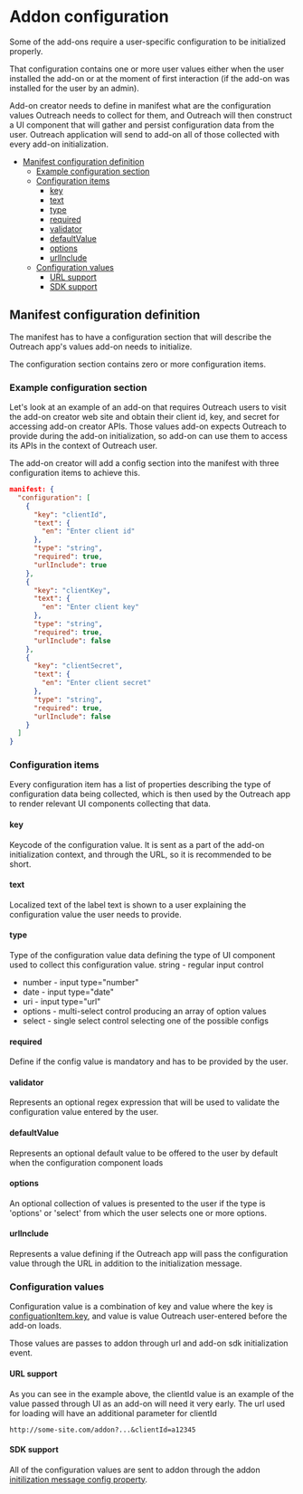 <!-- omit in toc -->

# Addon configuration

Some of the add-ons require a user-specific configuration to be initialized properly.

That configuration contains one or more user values either when the user installed the add-on or at the moment of first interaction (if the add-on was installed for the user by an admin).

Add-on creator needs to define in manifest what are the configuration values Outreach needs to collect for them, and Outreach will then construct a UI component that will gather and persist configuration data from the user.
Outreach application will send to add-on all of those collected with every add-on initialization.

- [Manifest configuration definition](#manifest-configuration-definition)
  - [Example configuration section](#example-configuration-section)
  - [Configuration items](#configuration-items)
    - [key](#key)
    - [text](#text)
    - [type](#type)
    - [required](#required)
    - [validator](#validator)
    - [defaultValue](#defaultvalue)
    - [options](#options)
    - [urlInclude](#urlinclude)
  - [Configuration values](#configuration-values)
    - [URL support](#url-support)
    - [SDK support](#sdk-support)

## Manifest configuration definition

The manifest has to have a configuration section that will describe the Outreach app's values add-on needs to initialize.

The configuration section contains zero or more configuration items.

### Example configuration section

Let's look at an example of an add-on that requires Outreach users to visit the add-on creator web site and obtain their client id, key, and secret for accessing add-on creator APIs. Those values add-on expects Outreach to provide during the add-on initialization, so add-on can use them to access its APIs in the context of Outreach user.

The add-on creator will add a config section into the manifest with three configuration items to achieve this.

```json
manifest: {
  "configuration": [
    {
      "key": "clientId",
      "text": {
        "en": "Enter client id"
      },
      "type": "string",
      "required": true,
      "urlInclude": true
    },
    {
      "key": "clientKey",
      "text": {
        "en": "Enter client key"
      },
      "type": "string",
      "required": true,
      "urlInclude": false
    },
    {
      "key": "clientSecret",
      "text": {
        "en": "Enter client secret"
      },
      "type": "string",
      "required": true,
      "urlInclude": false
    }
  ]
}

```

### Configuration items

Every configuration item has a list of properties describing the type of configuration data being collected, which is then used by the Outreach app to render relevant UI components collecting that data.

#### key

Keycode of the configuration value. It is sent as a part of the add-on initialization context, and through the URL, so it is recommended to be short.

#### text

Localized text of the label text is shown to a user explaining the configuration value the user needs to provide.

#### type

Type of the configuration value data defining the type of UI component used to collect this configuration value.
string - regular input control

- number - input type="number"
- date - input type="date"
- uri - input type="url"
- options - multi-select control producing an array of option values
- select - single select control selecting one of the possible configs

#### required

Define if the config value is mandatory and has to be provided by the user.

#### validator

Represents an optional regex expression that will be used to validate the configuration value entered by the user.

#### defaultValue

Represents an optional default value to be offered to the user by default when the configuration component loads

#### options

An optional collection of values is presented to the user if the type is 'options' or 'select' from which the user selects one or more options.

#### urlInclude

Represents a value defining if the Outreach app will pass the configuration value through the URL in addition to the initialization message.

### Configuration values

Configuration value is a combination of key and value where the key is [configuationItem.key](#key), and value is value Outreach user-entered before the add-on loads.

Those values are passes to addon through url and add-on sdk initialization event.

#### URL support

As you can see in the example above, the clientId value is an example of the value passed through UI as an add-on will need it very early.
The url used for loading will have an additional parameter for clientId

```http
http://some-site.com/addon?...&clientId=a12345
```

#### SDK support

All of the configuration values are sent to addon through the addon [initilization message config property](https://github.com/getoutreach/clientxtsdk/blob/master/docs/sdk.md#addon-initialization).
